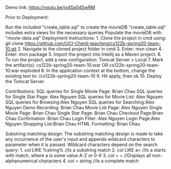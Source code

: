 Demo link: https://youtu.be/jx4Sa04SwRM

Prior to Deployment:

Run the included "create_table.sql" to create the movieDB
"create_table.sql" includes extra views for the necessary queries
Populate the movieDB with "movie-data.sql"
Deployment Instructions:
	1. Clone the project in cmd using: git clone https://github.com/UCI-Chenli-teaching/cs122b-spring20-team-10.git
	2. Navigate to the cloned project folder in cmd
	3. Enter: mvn clean
	4. Enter: mvn package
	5. Import the project into Intellij as a Maven project.
	6. To run the project, add a new configuration: Tomcat Server > Local
	7. Mark the artifact(s): cs122b-spring20-team-10:war OR cs122b-spring20-team-10:war exploded
	8. In the application context at the bottom, change the existing text to: /cs122b-spring20-team-10
	9. Hit apply, then ok
	10. Deploy the Tomcat Server

Contributions:
	SQL queries for Single Movie Page: Brian Chau
	SQL queries for Single Star Page: Alex Nguyen
	SQL queries for Movie List: Alex Nguyen
	SQL queries for Browsing:Alex Nguyen
	SQL queries for Searching:Alex Nguyen
	Demo Recording: Brian Chau
	Movie List Page: Alex Nguyen
	Single Movie Page: Brian Chau
	Single Star Page: Brian Chau
	Checkout Page:Brian Chau
	Confirmation :Brian Chau
	Login Filter: Alex Nguyen
	Login Page:Alex Nguyen
	Shopping List:Brian Chau
	HTML Formatting: Brian Chau

Substring matching design:
The substring matching design is made to take any occurrence of the user's input and appends wildcard characters to parameter when it is passed. Wildcard characters depend on the search query:
	1. col LIKE %string% //Is a substring match
	2. col LIKE a< 	//Is a starts with match, where a is some value A-Z or 0-9
	3. col = ~ //Displays all non-alphanumerical characters
	4. col = string //Is a complete match
